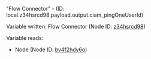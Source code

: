 "Flow Connector" - (ID: local.z34hsrcd98.payload.output.ciam_pingOneUserId)

Variable written:
Flow Connector (Node ID: [z34hsrcd98](../nodes/z34hsrcd98.md))

Variable reads:
* Node (Node ID: [bv4f2hdy6o](../nodes/bv4f2hdy6o.md))
